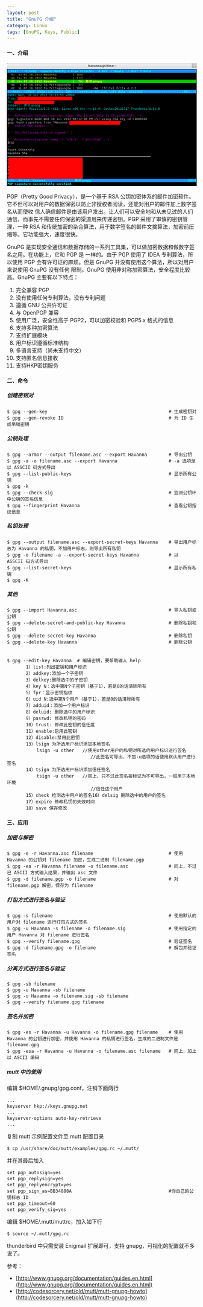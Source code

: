 ```yaml
---
layout: post
title: "GnuPG 介绍"
category: Linux
tags: [GnuPG, Keys, Public]
---
```


#### 一、介绍

![Mutt GnuPG](/cdn/images/2012/07/mutt-gnupg.png "Mutt GnuPG")

PGP（Pretty Good Privacy），是一个基于 RSA 公钥加密体系的邮件加密软件。它不但可以对用户的数据保密以防止非授权者阅读，还能对用户的邮件加上数字签名从而使收 信人确信邮件是由该用户发出。让人们可以安全地和从未见过的人们通信，而事先不需要任何保密的渠道用来传递密钥。PGP 采用了审慎的密钥管理，一种 RSA 和传统加密的杂合算法，用于数字签名的邮件文摘算法，加密前压缩等。它功能强大，速度很快。

<!-- more -->

GnuPG 是实现安全通信和数据存储的一系列工具集，可以做加密数据和做数字签名之用。在功能上，它和 PGP 是 一样的。由于 PGP 使用了 IDEA 专利算法，所以使用 PGP 会有许可证的麻烦。但是 GnuPG 并没有使用这个算法，所以对用户来说使用 GnuPG 没有任何 限制。GnuPG 使用非对称加密算法，安全程度比较高。GnuPG 主要有以下特点：

1. 完全兼容 PGP
2. 没有使用任何专利算法，没有专利问题
3. 遵循 GNU 公共许可证
4. 与 OpenPGP 兼容
5. 使用广泛，安全性高于 PGP2，可以加密校验和 PGP5.x 格式的信息
6. 支持多种加密算法
7. 支持扩展模块
8. 用户标识遵循标准结构
9. 多语言支持（尚未支持中文）
10. 支持匿名信息接收
11. 支持HKP密钥服务

#### 二、命令

##### 创建密钥对

    $ gpg --gen-key                                             # 生成密钥对
    $ gpg --gen-revoke ID                                       # 为 ID 生成吊销密钥

##### 公钥处理

    $ gpg --armor --output filename.asc --export Havanna        # 导出公钥
    $ gpg -a -o filename.asc --export Havanna                   # -a 选项是以 ASSCII 码方式导出
    $ gpg --list-public-keys                                    # 显示所有公钥
    $ gpg -k
    $ gpg --check-sig                                           # 监测公钥环中公钥的签名信息
    $ gpg --fingerprint Havanna                                 # 查看公钥指纹信息

##### 私钥处理

    $ gpg --output filename.asc --export-secret-keys Havanna    # 导出用户标志为 Havanna 的私钥，不加用户标志，则导出所有私钥
    $ gpg -o filename -a --export-secret-keys Havanna           # 以 ASSCII 码方式导出
    $ gpg --list-secret-keys                                    # 显示所有私钥
    $ gpg -K

##### 其他

    $ gpg --import Havanna.asc                                  # 导入私钥或公钥
    $ gpg --delete-secret-and-public-key Havanna                # 删除私钥和公钥
    $ gpg --delete-secret-key Havanna                           # 删除私钥
    $ gpg --delete-key Havanna                                  # 删除公钥


    $ gpg --edit-key Havanna  # 编辑密钥，要帮助输入 help
           1）list:列出密钥和用户标识
           2）addkey:添加一个子密钥
           3）delkey:删除选中的子密钥
           4）key N：选中第N个子密钥（基于1），若是0的话清除所有
           5）fpr：显示密钥指纹
           6）uid N:选中第N个用户（基于1），若是0的话清除所有
           7）adduid：添加一个用户标识
           8）deluid: 删除选中的用户标识
           9）passwd: 修改私钥的密码
           10）trust: 修改此密钥的信任度
           11）enable:启用此密钥
           12）disable:禁用此密钥
           13）lsign 为所选用户标识添加本地签名
               lsign -u other   //使用other用户的私钥对所选的用户标识进行签名
                                   //此签名可导出，不加-u选项的话使用默认用户进行签名
           14）tsign 为所选用户标识添加信任签名
               tsign -u other   //同上，只不过此签名被标记为不可导出，一般用于本地环境
                                   //信任这个用户
           15）check 检测选中用户的签名16）delsig 删除选中的用户的签名
           17）expire 修改私钥的失效时间
           18）save 保存修改

#### 三、应用

##### 加密与解密

    $ gpg -e -r Havanna.asc filename                            # 使用 Havanna 的公钥对 filename 加密，生成二进制 filename.pgp
    $ gpg -ea -r Havanna filename -o filename.asc               # 同上，不过已 ASCII 方式输入结果，并输出 asc 文件
    $ gpg -d filename.pgp -o filename                           # 对 filename.pgp 解密，保存为 filename

##### 打包方式进行签名与验证

    $ gpg -s filename                                           # 使用默认的用户对 filename 进行打包方式的签名
    $ gpg -u Havanna -s filename -o filename.sig                # 使用指定的用户 Havanna 对 filename 进行签名
    $ gpg --verify filename.gpg                                 # 验证签名
    $ gpg -d filename.gpg -o filename                           # 解包并验证签名

##### 分离方式进行签名与验证

    $ gpg -sb filename
    $ gpg -u Havanna -sb filename
    $ gpg -u Havanna -o filename.sig -sb filename
    $ gpg --verify filename.gpg filename

##### 签名并加密

    $ gpg -es -r Havanna -u Havanna -o filename.gpg filename    # 使用 Havanna 的公钥进行加密，并使用 Havanna 的私钥进行签名，生成的二进制文件是 filename.gpg
    $ gpg -esa -r Havanna -u Havanna -o filename.asc filename   # 同上，加上以 ASCII 编码

##### mutt 中的使用

编辑 $HOME/.gnupg/gpg.conf，注销下面两行

    ...
    keyserver hkp://keys.gnupg.net
    ...
    keyserver-options auto-key-retrieve
    ...

复制 mutt 示例配置文件至 mutt 配置目录

    $ cp /usr/share/doc/mutt/examples/gpg.rc ~/.mutt/

并在其最后加入

    set pgp_autosign=yes
    set pgp_replysign=yes
    set pgp_replyencrypt=yes
    set pgp_sign_as=BB34888A                                    #你自己的公钥标志 ID
    set pgp_timeout=60
    set pgp_verify_sig=yes

编辑 $HOME/.mutt/muttrc，加入如下行

    $ source ~/.mutt/gpg.rc

thunderbird 中只需安装 Enigmail 扩展即可，支持 gnupg，可视化的配置就不多说了。

参考：

- [http://www.gnupg.org/documentation/guides.en.html](http://www.gnupg.org/documentation/guides.en.html)
- [http://codesorcery.net/old/mutt/mutt-gnupg-howto](http://codesorcery.net/old/mutt/mutt-gnupg-howto)
